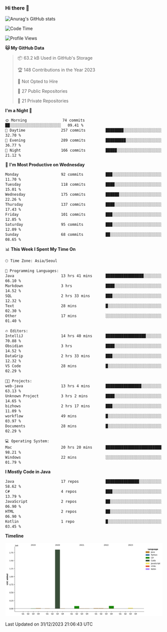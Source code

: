 ### Hi there 👋

![Anurag's GitHub stats](https://github-readme-stats.vercel.app/api?username=pllap&show_icons=true&theme=github_dark)

<!--START_SECTION:waka-->
![Code Time](http://img.shields.io/badge/Code%20Time-688%20hrs%2056%20mins-blue)

![Profile Views](http://img.shields.io/badge/Profile%20Views-3-blue)

**🐱 My GitHub Data** 

> 📦 63.2 kB Used in GitHub's Storage 
 > 
> 🏆 148 Contributions in the Year 2023
 > 
> 🚫 Not Opted to Hire
 > 
> 📜 27 Public Repositories 
 > 
> 🔑 21 Private Repositories 
 > 
**I'm a Night 🦉** 

```text
🌞 Morning                74 commits          ██░░░░░░░░░░░░░░░░░░░░░░░   09.41 % 
🌆 Daytime                257 commits         ████████░░░░░░░░░░░░░░░░░   32.70 % 
🌃 Evening                289 commits         █████████░░░░░░░░░░░░░░░░   36.77 % 
🌙 Night                  166 commits         █████░░░░░░░░░░░░░░░░░░░░   21.12 % 
```
📅 **I'm Most Productive on Wednesday** 

```text
Monday                   92 commits          ███░░░░░░░░░░░░░░░░░░░░░░   11.70 % 
Tuesday                  118 commits         ████░░░░░░░░░░░░░░░░░░░░░   15.01 % 
Wednesday                175 commits         ██████░░░░░░░░░░░░░░░░░░░   22.26 % 
Thursday                 137 commits         ████░░░░░░░░░░░░░░░░░░░░░   17.43 % 
Friday                   101 commits         ███░░░░░░░░░░░░░░░░░░░░░░   12.85 % 
Saturday                 95 commits          ███░░░░░░░░░░░░░░░░░░░░░░   12.09 % 
Sunday                   68 commits          ██░░░░░░░░░░░░░░░░░░░░░░░   08.65 % 
```


📊 **This Week I Spent My Time On** 

```text
🕑︎ Time Zone: Asia/Seoul

💬 Programming Languages: 
Java                     13 hrs 41 mins      █████████████████░░░░░░░░   66.10 % 
Markdown                 3 hrs               ████░░░░░░░░░░░░░░░░░░░░░   14.52 % 
SQL                      2 hrs 33 mins       ███░░░░░░░░░░░░░░░░░░░░░░   12.32 % 
Text                     28 mins             █░░░░░░░░░░░░░░░░░░░░░░░░   02.30 % 
Other                    17 mins             ░░░░░░░░░░░░░░░░░░░░░░░░░   01.40 % 

🔥 Editors: 
IntelliJ                 14 hrs 40 mins      ██████████████████░░░░░░░   70.88 % 
Obsidian                 3 hrs               ████░░░░░░░░░░░░░░░░░░░░░   14.52 % 
DataGrip                 2 hrs 33 mins       ███░░░░░░░░░░░░░░░░░░░░░░   12.32 % 
VS Code                  28 mins             █░░░░░░░░░░░░░░░░░░░░░░░░   02.29 % 

🐱‍💻 Projects: 
web-java                 13 hrs 4 mins       ████████████████░░░░░░░░░   63.13 % 
Unknown Project          3 hrs 2 mins        ████░░░░░░░░░░░░░░░░░░░░░   14.65 % 
bizhows                  2 hrs 17 mins       ███░░░░░░░░░░░░░░░░░░░░░░   11.09 % 
workflow                 49 mins             █░░░░░░░░░░░░░░░░░░░░░░░░   03.97 % 
Documents                28 mins             █░░░░░░░░░░░░░░░░░░░░░░░░   02.29 % 

💻 Operating System: 
Mac                      20 hrs 20 mins      █████████████████████████   98.21 % 
Windows                  22 mins             ░░░░░░░░░░░░░░░░░░░░░░░░░   01.79 % 
```

**I Mostly Code in Java** 

```text
Java                     17 repos            ███████████████░░░░░░░░░░   58.62 % 
C#                       4 repos             ███░░░░░░░░░░░░░░░░░░░░░░   13.79 % 
JavaScript               2 repos             ██░░░░░░░░░░░░░░░░░░░░░░░   06.90 % 
HTML                     2 repos             ██░░░░░░░░░░░░░░░░░░░░░░░   06.90 % 
Kotlin                   1 repo              █░░░░░░░░░░░░░░░░░░░░░░░░   03.45 % 
```



**Timeline**

![Lines of Code chart](https://raw.githubusercontent.com/pllap/pllap/main/assets/bar_graph.png)


 Last Updated on 31/12/2023 21:06:43 UTC
<!--END_SECTION:waka-->


<!--
**pllap/pllap** is a ✨ _special_ ✨ repository because its `README.md` (this file) appears on your GitHub profile.

Here are some ideas to get you started:

- 🔭 I’m currently working on ...
- 🌱 I’m currently learning ...
- 👯 I’m looking to collaborate on ...
- 🤔 I’m looking for help with ...
- 💬 Ask me about ...
- 📫 How to reach me: ...
- 😄 Pronouns: ...
- ⚡ Fun fact: ...
-->

